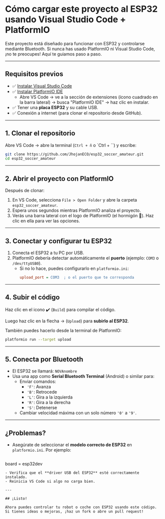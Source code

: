 # Cómo cargar este proyecto al ESP32 usando Visual Studio Code + PlatformIO

Este proyecto está diseñado para funcionar con ESP32 y controlarse mediante Bluetooth. Si nunca has usado PlatformIO ni Visual Studio Code, ¡no te preocupes! Aquí te guiamos paso a paso.

---

## Requisitos previos

- ✅ [Instalar Visual Studio Code](https://code.visualstudio.com/)
- ✅ [Instalar PlatformIO IDE](https://platformio.org/install/ide?install=vscode)
  - Abre VS Code → ve a la sección de extensiones (ícono cuadrado en la barra lateral) → busca "PlatformIO IDE" → haz clic en instalar.
- ✅ Tener una **placa ESP32** y su cable USB.
- ✅ Conexión a internet (para clonar el repositorio desde GitHub).

---

## 1. Clonar el repositorio

Abre VS Code → abre la terminal (`Ctrl + ñ` o `Ctrl + \``) y escribe:

```bash
git clone https://github.com/JhojanECO/esp32_soccer_amateur.git
cd esp32_soccer_amateur
```

---

## 2. Abrir el proyecto con PlatformIO

Después de clonar:

1. En VS Code, selecciona `File > Open Folder` y abre la carpeta `esp32_soccer_amateur`.
2. Espera unos segundos mientras PlatformIO analiza el proyecto.
3. Verás una barra lateral con el logo de PlatformIO (el hormigón 🐜). Haz clic en ella para ver las opciones.

---

## 3. Conectar y configurar tu ESP32

1. Conecta el ESP32 a tu PC por USB.
2. PlatformIO debería detectar automáticamente el **puerto** (ejemplo: `COM3` o `/dev/ttyUSB0`).
   - Si no lo hace, puedes configurarlo en `platformio.ini`:
     ```ini
     upload_port = COM3  ; o el puerto que te corresponda
     ```

---

## 4. Subir el código

Haz clic en el icono ✔️ (`Build`) para compilar el código.

Luego haz clic en la flecha → (`Upload`) para **subirlo al ESP32**.

También puedes hacerlo desde la terminal de PlatformIO:

```bash
platformio run --target upload
```

---

## 5. Conecta por Bluetooth

- El ESP32 se llamará: `NOVAnombre`
- Usa una app como **Serial Bluetooth Terminal** (Android) o similar para:
  - Enviar comandos:
    - `'F'`: Avanza
    - `'B'`: Retrocede
    - `'L'`: Gira a la izquierda
    - `'R'`: Gira a la derecha
    - `'S'`: Detenerse
  - Cambiar velocidad máxima con un solo número `'0'` a `'9'`.

---

## ¿Problemas?

- Asegúrate de seleccionar el **modelo correcto de ESP32** en `platformio.ini`. Por ejemplo:
  ```ini
board = esp32dev
  ```
- Verifica que el **driver USB del ESP32** esté correctamente instalado.
- Reinicia VS Code si algo no carga bien.

---

## ¡Listo!

Ahora puedes controlar tu robot o coche con ESP32 usando este código. Si tienes ideas o mejoras, ¡haz un fork o abre un pull request!
